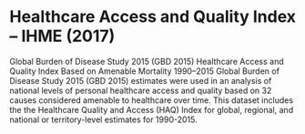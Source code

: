 # Healthcare Access and Quality Index – IHME (2017)

Global Burden of Disease Study 2015 (GBD 2015) Healthcare Access and Quality Index Based on Amenable Mortality 1990–2015 Global Burden of Disease Study 2015 (GBD 2015) estimates were used in an analysis of national levels of personal healthcare access and quality based on 32 causes considered amenable to healthcare over time. 
This dataset includes the the Healthcare Quality and Access (HAQ) Index for global, regional, and national or territory-level estimates for 1990-2015.